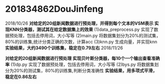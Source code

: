 # 201834862DouJinfeng
2018/10/26
**对给定的20组新闻数据进行预处理，并得到每个文本的VSM表示
实现KNN分类器，测试其在给定数据集上的效果**
(1)data_preprocess.py 实现了数据预处理，包括去停用词，大小写等
(2)main.py 将数据集划分为20%的测试集，80%的训练集,统计分类正确的次数，计算acc
(3)knn.py 生成向量，并实现knn
**实验结果，大约3490个训练集，稳定在0.79左右**
2018/11/26

**对给定的20组新闻数据进行预处理
实现贝叶斯分类器，每10个一个输出查看准确率**
(1)dp.py 实现了数据预处理，包括去停用词，大小写等
(2)bys.py 将数据集划分为20%的测试集，80%的训练集,判断分类准确性
**实验结果，用多项式平滑，稳定在0.86左右**
